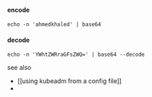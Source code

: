 #### encode
`echo -n 'ahmedkhaled' | base64`

#### decode
`echo -n 'YWhtZWRraGFsZWQ=' | base64 --decode`


see also
- [[using kubeadm from a config file]]
- 